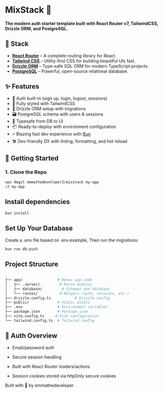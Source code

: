 # MixStack 🧃
**The modern auth starter template built with React Router v7, TailwindCSS, Drizzle ORM, and PostgreSQL.**

## 🧩 Stack

- **[React Router](https://reactrouter.com/)** – A complete routing library for React.
- **[Tailwind CSS](https://tailwindcss.com/)** – Utility-first CSS for building beautiful UIs fast.
- **[Drizzle ORM](https://orm.drizzle.team/)** – Type-safe SQL ORM for modern TypeScript projects.
- **[PostgreSQL](https://www.postgresql.org/)** – Powerful, open-source relational database.

## ✨ Features

- 🔐 Auth built-in (sign up, login, logout, sessions)
- 🌈 Fully styled with TailwindCSS
- 🔌 Drizzle ORM setup with migrations
- 🗃️ PostgreSQL schema with users & sessions
- 🧪 Typesafe from DB to UI
- 📦 Ready-to-deploy with environment configuration
- ⚡ Blazing fast dev experience with [Bun](https://bun.sh)
- 🛠️ Dev-friendly DX with linting, formatting, and hot reload

## 🚀 Getting Started

### 1. Clone the Repo

```bash
npx degit emmathedeveloper2/mixstack my-app
cd my-app
```

## Install dependencies

```bash
bun install
```

## Set Up Your Database
Create a .env file based on .env.example, Then run the migrations:

```bash
bun run db:push
```

## Project Structure

```bash
.
├── app/                # Remix app code
│   ├── .server/         # Route modules
│   ├── database/         # Schemas and database
│   └── routes/          # Helpers (auth, sessions, etc.)
├── drizzle.config.ts           # Drizzle config
├── public/             # Static assets
├── .env                # Environment variables
├── package.json        # Package json
├── vite.config.ts     # Vite configuration
└── tailwind.config.ts  # Tailwind config
```

## 🔐 Auth Overview
- Email/password auth

- Secure session handling

- Built with React Router loaders/actions

- Session cookies stored via httpOnly secure cookies

Built with 💛 by emmathedeveloper